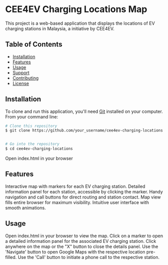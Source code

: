 # CEE4EV Charging Locations Map

This project is a web-based application that displays the locations of EV charging stations in Malaysia, a initiative by CEE4EV.

## Table of Contents
- [Installation](#installation)
- [Features](#features)
- [Usage](#usage)
- [Support](#support)
- [Contributing](#contributing)
- [License](#license)

## Installation
To clone and run this application, you'll need [Git](https://git-scm.com) installed on your computer. From your command line:

```bash
# Clone this repository
$ git clone https://github.com/your_username/cee4ev-charging-locations


# Go into the repository
$ cd cee4ev-charging-locations
```
Open index.html in your browser
## Features
Interactive map with markers for each EV charging station.
Detailed information panel for each station, accessible by clicking the marker.
Handy navigation and call buttons for direct routing and station contact.
Map view fills entire browser for maximum visibility.
Intuitive user interface with smooth animations.

## Usage
Open index.html in your browser to view the map.
Click on a marker to open a detailed information panel for the associated EV charging station.
Click anywhere on the map or the "X" button to close the details panel.
Use the 'Navigate' button to open Google Maps with the respective location pre-filled.
Use the 'Call' button to initiate a phone call to the respective station.
